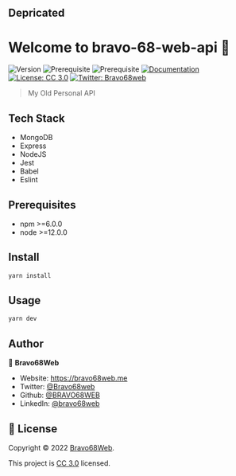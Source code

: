 ## Depricated

# Welcome to bravo-68-web-api 👋

![Version](https://img.shields.io/badge/version-2.3.0-blue.svg?cacheSeconds=2592000)
![Prerequisite](https://img.shields.io/badge/npm-%3E%3D6.0.0-blue.svg)
![Prerequisite](https://img.shields.io/badge/node-%3E%3D12.0.0-blue.svg)
[![Documentation](https://img.shields.io/badge/documentation-yes-brightgreen.svg)](https://api.b68dev.xyz/docs)
[![License: CC 3.0](https://img.shields.io/badge/License-CC3.0-yellow.svg)](LICENCE)
[![Twitter: Bravo68web](https://img.shields.io/twitter/follow/Bravo68web.svg?style=social)](https://twitter.com/Bravo68web)

> My Old Personal API

## Tech Stack

- MongoDB
- Express
- NodeJS
- Jest
- Babel
- Eslint

## Prerequisites

-   npm >=6.0.0
-   node >=12.0.0

## Install

```sh
yarn install
```

## Usage

```sh
yarn dev
```

## Author

👤 **Bravo68Web**

-   Website: https://bravo68web.me
-   Twitter: [@Bravo68web](https://twitter.com/Bravo68web)
-   Github: [@BRAVO68WEB](https://github.com/BRAVO68WEB)
-   LinkedIn: [@bravo68web](https://linkedin.com/in/bravo68web)

## 📝 License

Copyright © 2022 [Bravo68Web](https://github.com/BRAVO68WEB).

This project is [CC 3.0](LICENCE) licensed.
